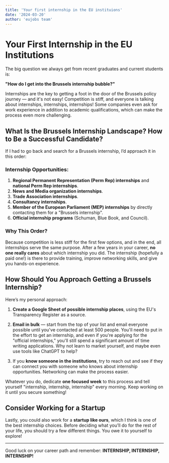 ```yaml
---
title: 'Your first internship in the EU instituions'
date: '2024-03-20'
author: 'eujobs team'
---
```

# Your First Internship in the EU Institutions

The big question we always get from recent graduates and current students is: 

**"How do I get into the Brussels internship bubble?"**

Internships are the key to getting a foot in the door of the Brussels policy journey — and it's not easy! Competition is stiff, and everyone is talking about internships, internships, internships! Some companies even ask for work experience in addition to academic qualifications, which can make the process even more challenging.

## What Is the Brussels Internship Landscape? How to Be a Successful Candidate?

If I had to go back and search for a Brussels internship, I’d approach it in this order:

### Internship Opportunities:
1. **Regional Permanent Representation (Perm Rep) internships** and **national Perm Rep internships**.
2. **News and Media organization internships**.
3. **Trade Association internships**.
4. **Consultancy internships**.
5. **Member of the European Parliament (MEP) internships** by directly contacting them for a "Brussels internship".
6. **Official internship programs** (Schuman, Blue Book, and Council).

### Why This Order?

Because competition is less stiff for the first few options, and in the end, all internships serve the same purpose. After a few years in your career, **no one really cares** about which internship you did. The internship (hopefully a paid one!) is there to provide training, improve networking skills, and give you hands-on experience.

## How Should You Approach Getting a Brussels Internship?

Here’s my personal approach:

1. **Create a Google Sheet of possible internship places**, using the EU's Transparency Register as a source.
   
2. **Email in bulk** — start from the top of your list and email everyone possible until you've contacted at least 500 people. You'll need to put in the effort to get an internship, and even if you're applying for the "official internships," you'll still spend a significant amount of time writing applications. Why not learn to market yourself, and maybe even use tools like ChatGPT to help?

3. If you **know someone in the institutions**, try to reach out and see if they can connect you with someone who knows about internship opportunities. Networking can make the process easier.

Whatever you do, dedicate **one focused week** to this process and tell yourself "internship, internship, internship" every morning. Keep working on it until you secure something!

## Consider Working for a Startup

Lastly, you could also work for a **startup like ours**, which I think is one of the best internship choices. Before deciding what you’ll do for the rest of your life, you should try a few different things. You owe it to yourself to explore!

---

Good luck on your career path and remember: **INTERNSHIP, INTERNSHIP, INTERNSHIP!**